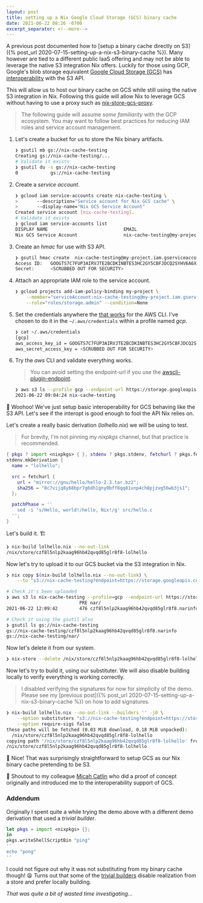 ```yaml
---
layout: post
title: setting up a Nix Google Cloud Storage (GCS) binary cache
date: 2021-06-22 08:26 -0700
excerpt_separator: <!--more-->
---
```


A previous post documented how to [setup a binary cache directly on S3]({% post_url 2020-07-15-setting-up-a-nix-s3-binary-cache %}).
Many however are tied to a different public IaaS offering and may not be able to leverage the native S3 integration Nix offers.
Luckily for those using GCP, Google's blob storage equivalent [Google Cloud Storage (GCS)](https://cloud.google.com/storage) has [interoperability](https://cloud.google.com/storage/docs/interoperability) with the S3 API.

This will allow us to host our binary cache on GCS while still using the native S3 integration in Nix.
Following this guide will allow Nix to leverage GCS without having to use a proxy such as [nix-store-gcs-proxy](https://github.com/tweag/nix-store-gcs-proxy).

<!--more-->

> The following guide will assume _some familiarity_ with the GCP ecosystem.
> You may want to follow best practices for reducing IAM roles and service account management.

1. Let's create a bucket for us to store the Nix binary artifacts.
    ```bash
    ❯ gsutil mb gs://nix-cache-testing
    Creating gs://nix-cache-testing/...
    # Validate it exists
    ❯ gsutil du -s gs://nix-cache-testing
    0            gs://nix-cache-testing
    ```
2. Create a _service account_.
    ```bash
    ❯ gcloud iam service-accounts create nix-cache-testing \
    >       --description="Service account for Nix GCS cache" \
    >       --display-name="Nix GCS Service Account"
    Created service account [nix-cache-testing].
    # Validate it exists
    ❯ gcloud iam service-accounts list
    DISPLAY NAME                            EMAIL                                                                     DISABLED
    Nix GCS Service Account                 nix-cache-testing@my-project.google.com.iam.gserviceaccount.com  False
    ```
3. Create an _hmac_ for use with S3 API.
    ```bash
    ❯ gsutil hmac create  nix-cache-testing@my-project.iam.gserviceaccount.com
    Access ID:   GOOGTS7C7FUP3AIRVJTE2BCDKINBTES3HC2GY5CBFJDCQ2SYHV6A6XXVTJFSA
    Secret:      <SCRUBBED OUT FOR SECURITY>
    ```
4. Attach an appropriate IAM role to the service account.
    ```bash
    ❯ gcloud projects add-iam-policy-binding my-project \
        --member="serviceAccount:nix-cache-testing@my-project.iam.gserviceaccount.com" \
        --role="roles/storage.admin" --condition=None
    ```
5. Set the credentials anywhere the [that works](https://docs.aws.amazon.com/cli/latest/topic/config-vars.html#credentials) for the AWS CLI.
   I've chosen to do it in the `~/.aws/credentials` within a profile named _gcp_.
    ```bash
    ❯ cat ~/.aws/credentials
    [gcp]
    aws_access_key_id = GOOGTS7C7FUP3AIRVJTE2BCDKINBTES3HC2GY5CBFJDCQ2SYHV6A6XXVTJFSA
    aws_secret_access_key = <SCRUBBED OUT FOR SECURITY>
    ```
6. Try the _aws_ CLI and validate everything works.

   > You can avoid setting the endpoint-url if you use the [awscli-plugin-endpoint](https://github.com/wbingli/awscli-plugin-endpoint).

    ```bash
    ❯ aws s3 ls --profile gcp --endpoint-url https://storage.googleapis.com
    2021-06-22 09:04:24 nix-cache-testing
    ```

🙌 Woohoo! We've just setup basic interoperability for GCS behaving like the S3 API.
Let's see if the interopt is good enough to fool the API Nix relies on.

Let's create a really basic derivation (_lolhello.nix_) we will be using to test.

> For brevity, I'm not pinning my _nixpkgs_ channel, but that practice is recommended.

```nix
{ pkgs ? import <nixpkgs> { }, stdenv ? pkgs.stdenv, fetchurl ? pkgs.fetchurl }:
stdenv.mkDerivation {
  name = "lolhello";

  src = fetchurl {
    url = "mirror://gnu/hello/hello-2.3.tar.bz2";
    sha256 = "0c7vijq8y68bpr7g6dh1gny0bff8qq81vnp4ch8pjzvg56wb3js1";
  };

  patchPhase = ''
    sed -i 's/Hello, world!/hello, Nix!/g' src/hello.c
  '';
}

```

Let's build it. 🏗️

```bash
❯ nix-build lolhello.nix --no-out-link
/nix/store/czf8l5nlp2kaag96hb42qvqd85glr8f8-lolhello
```

Now let's try to upload it to our GCS bucket via the S3 integration in Nix.

```bash
❯ nix copy $(nix-build lolhello.nix --no-out-link) \
    --to "s3://nix-cache-testing?endpoint=https://storage.googleapis.com&profile=gcp"

# Check it's been uploaded
❯ aws s3 ls nix-cache-testing --profile=gcp --endpoint-url https://storage.googleapis.com
                           PRE nar/
2021-06-22 12:09:42        476 czf8l5nlp2kaag96hb42qvqd85glr8f8.narinfo

# Check it using the gsutil also
❯ gsutil ls gs://nix-cache-testing
gs://nix-cache-testing/czf8l5nlp2kaag96hb42qvqd85glr8f8.narinfo
gs://nix-cache-testing/nar/
```

Now let's delete it from our system.
```bash
❯ nix-store --delete /nix/store/czf8l5nlp2kaag96hb42qvqd85glr8f8-lolhello
```

Now let's try to build it, using our substituter.
We will also disable building locally to verify everything is working correctly.

> I disabled verifying the signatures for now for simplicity of the demo. Please see my
> [previous post]({% post_url 2020-07-15-setting-up-a-nix-s3-binary-cache %}) on how to add signatures.

```bash
❯ nix-build lolhello.nix --no-out-link --builders '' -j0 \
    --option substituters "s3://nix-cache-testing?endpoint=https://storage.googleapis.com&profile=gcp" \
    --option require-sigs false
these paths will be fetched (0.03 MiB download, 0.18 MiB unpacked):
  /nix/store/czf8l5nlp2kaag96hb42qvqd85glr8f8-lolhello
copying path '/nix/store/czf8l5nlp2kaag96hb42qvqd85glr8f8-lolhello' from 's3://nix-cache-testing'...
/nix/store/czf8l5nlp2kaag96hb42qvqd85glr8f8-lolhello
```

🎉 Nice! That was surprisingly straightforward to setup GCS as our Nix binary cache pretending to be S3.

📣 Shoutout to my colleague [Micah Catlin](https://www.linkedin.com/in/micah-catlin-0718991) who did a proof of concept originally and
introduced me to the interoperability support of GCS.

### Addendum

Originally I spent quite a while trying the demo above with a different demo derivation that used a _trivial builder_.
```nix
let pkgs = import <nixpkgs> {};
in
pkgs.writeShellScriptBin "ping"
''
echo "pong"
''
```

I could not figure out why it was not substituting from my binary cache though! 😫
Turns out that some of the [trivial builders](https://github.com/NixOS/nixpkgs/blob/d26902aef932e80eb772026433af13ce662e7872/pkgs/build-support/trivial-builders.nix#L16) disable realization from a store and prefer locally building.

_That was quite a bit of wasted time investigating..._